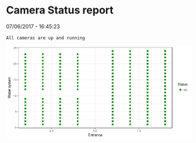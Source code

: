 Camera Status report
================
07/06/2017 - 16:45:23

    All cameras are up and running

![](camreport_files/figure-markdown_github/unnamed-chunk-2-1.png)
